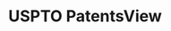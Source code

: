 ---
bigquery: https://console.cloud.google.com/bigquery?p=patents-public-data&d=patentsview&page=dataset
citation: Attribution should be given to PatentsView for use, distribution, or derivative
  works.
code: https://github.com/CSSIP-AIR/PatentsView-Code-Snippets/
contributors: USPTO
cost: None
description: 'PatentsView includes US patent data including raw data (summaries, applications,
  pregrant applications), disambugations of inventors and assignees, and inventor
  gender estimates.  Also foreign priority data, # of figures and sheets, and government
  interest statements.'
documentation: https://patentsview.org/query/builder-faqs
last_edit: 04/05/2022, 20:46:05
location: https://patentsview.org/
maintained_by: USPTO
record_creation_timestamp: 12/2/2020 17:20:46
schema_fields:
- status
- fname
- lawyer_id
- date
- location_id
- attribution_status
- disamb_inventor_id_20191008
- level_three
- rule_47
- disamb_inventor_id_20190312
- disamb_inventor_id_20171226
- county_fips
- disamb_inventor_id_20201229
- classification_value
- disamb_assignee_id_20200331
- series_code
- disamb_inventor_id_20190820
- assignee_id
- filename
- action_date
- lapse_of_patent
- deceased
- withdrawn
- section_id
- publication_number
- disamb_inventor_id_20181127
- disamb_assignee_id_20190820
- subclass_id
- rawinventor_id
- num_sheets
- term_extension
- subgroup
- country
- exemplary
- male
- disamb_assignee_id_20200630
- disamb_inventor_id_20180528
- _102_date
- rawassignee_id
- classification_data_source
- disamb_inventor_id_20200929
- patent_id
- city
- term_disclaimer
- name_last
- disamb_assignee_id_20190312
- field_id
- number
- classification_status
- disamb_inventor_id_20200331
- section
- disamb_assignee_id_20200929
- country_transformed
- name
- category_id
- _371_date
- latlong
- name_first
- lname
- disamb_inventor_id_20171003
- group
- relkind
- category
- disamb_inventor_id_20200630
- latin_name
- rawlocation_id
- level_one
- type
- county
- disamb_assignee_id_20191231
- text
- latitude
- level_two
- inventor_id
- applicant_type
- ipc_version_indicator
- num_figures
- num_claims
- variety
- citation_id
- group_id
- num
- subgroup_id
- title
- doctype
- rel_id
- subclass
- length
- longitude
- symbol_position
- disamb_inventor_id_20170307
- kind
- field_title
- dependent
- term_grant
- disamb_inventor_id_20170808
- main_group
- state_fips
- doc_type
- mainclass_id
- gi_statement
- disamb_inventor_id_20191231
- male_flag
- classification_level
- abstract
- f371_date
- ipc_class
- organization_id
- organization
- reldocno
- designation
- state
- id
- subsection_id
- f102_date
- sequence
- role
- disamb_assignee_id_20191008
- sector_title
- contract_award_number
- subcategory_id
- disclaimer_date
- disamb_assignee_id_20181127
- application_id
- uuid
shortname: patentsview
tags:
- disambiguation
- United States
- gender
terms_of_use: Creative Commons Attribution 4.0 International License.
timeframe: 1963-1999
title: USPTO PatentsView
uuid: cf1780b1-e265-4e49-8d1d-83b9cfe0fd9a
---